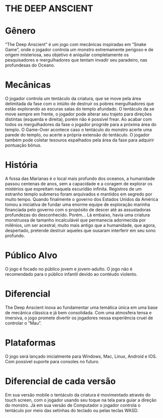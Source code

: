 # THE DEEP ANSCIENT #

# Gênero #
“The Deep Anscient” é um jogo com mecânicas inspiradas em “Snake Game”, onde o jogador controla um monstro extremamente perigoso e de origem misteriosa, seu objetivo é aniquilar completamente os pesquisadores e mergulhadores que tentam invadir seu paradeiro, nas profundesas do Oceano.

# Mecânicas # 
O jogador controla um tentáculo da criatura, que se move pela área delimitada da fase com o intúito de destruir os pobres mergulhadores que estão explorando as escuras salas do templo afundado. O tentáculo da se move sempre em frente, o jogador pode alterar seu trajeto para direções distintas (esquerda e direita), porém não é possível frear. Ao acabar com todos os mergulhadores da fase o jogador progride para a próxima área do templo. O Game-Over acontece caso o tentáculo do monstro acerte uma parede do templo, ou acerte a própria extensão do tentáculo. O jogador também pode coletar tesouros espalhados pela área da fase para adquirir pontuação bônus.

# História #
A fossa das Marianas é o local mais profundo dos oceanos, a humanidade passou centenas de anos, sem a capacidade e a coragem de explorar os mistérios que espreitam naquela escuridão infinita.
Registros de um estranho templo submerso foram arquivados e mantidos em segredo por muito tempo.
Quando finalmente o governo dos Estados Unidos da América tomou a iniciativa de fundar uma enorme equipe de exploração marinha financiada pelo governo com o propósito de descer até as assustadoras profundezas do desconhecido. 
Porém... Lá embaixo, havia uma criatura monstruosa de tamanho incalculável que permanecia adormecida por milênios, um ser acestral, muito mais antigo que a humanidade, que agora, despertado, pretende destruir aqueles que ousaram interferir em seu sono profundo.

# Público Alvo #
O jogo é focado no público jovem e jovem-adulto. O jogo não é recomendado para o público infantil devido ao contéudo violento.


# Diferencial #
The Deep Anscient inova ao fundamentar uma temática única em uma base de mecânica clássica e já bem consolidada. Com uma atmosfera tensa e imersiva, o jogo promete divertir os jogadores nessa experiência cruel de controlar o “Mau”.

# Plataformas #
O jogo será lançado inicialmente para Windows, Mac, Linux, Android e IOS. Com possível suporte para consoles no futuro. 

# Diferencial de cada versão #
Em sua versão mobile o tentáculo da criatura é movimentado através do touch screen, com o jogador usando seu toque na tela para guiar a direção do monstro. Já em sua versão de Computador o jogador controla o tentáculo por meio das setinhas do teclado ou pelas teclas WASD.
